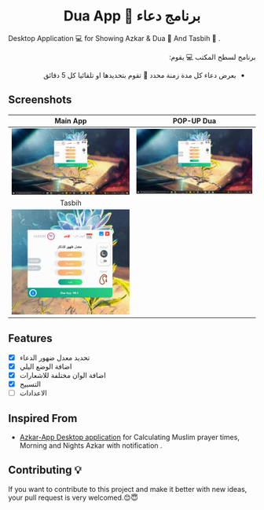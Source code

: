 <h1 align="center"> Dua App 🤲 برنامج دعاء </h1>

Desktop Application 💻 for Showing Azkar & Dua 🤲 And Tasbih 📿 . <br />

<div align="right" dir="rtl">
برنامج لسطح المكتب 💻 يقوم:
  
- بعرض دعاء كل مدة زمنة محدد 💬 تقوم بتحديدها او تلقائيا كل 5 دقائق 
</div>

## Screenshots
Main App           | POP-UP Dua
:---------------------:|:------------------:
![Main App - screenshoot](screenshots/Main.gif)  | ![Notifications Dua - screenshoot](screenshots/Notif.gif)
Tasbih            |
![Main App - screenshoot](screenshots/Tasbih.gif)  |

## Features
* [x] تحديد معدل ضهور الدعاء  
* [x] اضافة الوضع اليلي
* [x] اضافة الوان مختلفة للاشعارات
* [x] التسبيح
* [ ] الاعدادات

## Inspired From
-  [Azkar-App Desktop application](https://github.com/AbdelrahmanBayoumi/Azkar-App)  for Calculating Muslim prayer times, Morning and Nights Azkar with notification .
## Contributing 💡
If you want to contribute to this project and make it better with new ideas, your pull request is very welcomed.😊😇
